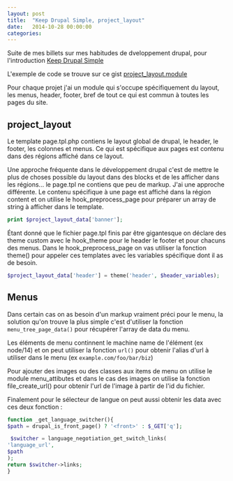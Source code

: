 ```yaml
---
layout: post
title:  "Keep Drupal Simple, project_layout"
date:   2014-10-28 00:00:00
categories: 
---
```


Suite de mes billets sur mes habitudes de dveloppement drupal, pour l'introduction 
[Keep Drupal Simple](http://denislaliberte.github.io/posts/keep-drupal-simple/)

L'exemple de code se trouve sur ce gist [project_layout.module](https://gist.github.com/denislaliberte/75252ac4882c1bbbb0aa)

Pour chaque projet j'ai un module qui s'occupe spécifiquement du layout, les menus,
header, footer, bref de tout ce qui est commun à toutes les pages du site.

## project_layout

Le template page.tpl.php contiens le layout global de drupal, le header, le footer, 
les colonnes et menus. Ce qui est spécifique aux pages est contenu dans des régions
affiché dans ce layout.

Une approche fréquente dans le développement drupal c'est de mettre le plus de 
choses possible du layout dans des blocks et de les afficher dans les régions... 
le page.tpl ne contiens que 
peu de markup. J'ai une approche différente. Le contenu spécifique à une page est 
affiché dans la région content et on utilise le hook_preprocess_page pour préparer 
un array de string à afficher dans le template.

```php
print $project_layout_data['banner'];
```

Étant donné que le fichier page.tpl finis par être gigantesque on déclare des theme
custom avec le hook_theme pour le header le footer et pour chacuns des menus. Dans
le hook_preprocess_page on vas utiliser la fonction theme() pour appeler ces templates
avec les variables spécifique dont il as de besoin.

``` php
$project_layout_data['header'] = theme('header', $header_variables);
```

## Menus

Dans certain cas on as besoin d'un markup vraiment préci pour le menu, la solution 
qu'on trouve la plus simple c'est d'utiliser la fonction `menu_tree_page_data()`
pour récupérer l'array de data du menu.

Les éléments de menu continnent le machine name de l'élément (ex node/14) et on 
peut utiliser la fonction `url()` pour obtenir l'alias d'url à utiliser dans le
menu (ex `example.com/foo/bar/biz`)


Pour ajouter des images ou des classes aux items de menu on utilise le module 
menu_attibutes et dans le cas des images on utilise la fonction file_create_url()
pour obtenir l'url de l'image à partir de l'id du fichier.

Finalement pour le sélecteur de langue on peut aussi obtenir les data avec ces 
deux fonction :

``` php
function _get_language_switcher(){
$path = drupal_is_front_page() ? '<front>' : $_GET['q'];

 $switcher = language_negotiation_get_switch_links(
'language_url', 
$path
);
return $switcher->links;
}
```



